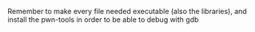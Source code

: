 Remember to make every file needed executable (also the libraries), and install the 
pwn-tools in order to be able to debug with gdb